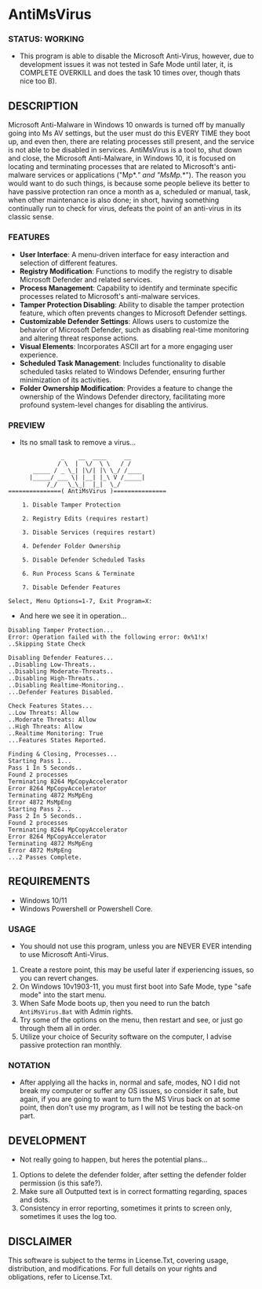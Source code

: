# AntiMsVirus

### STATUS: WORKING
- This program is able to disable the Microsoft Anti-Virus, however, due to development issues it was not tested in Safe Mode until later, it, is COMPLETE OVERKILL and does the task 10 times over, though thats nice too B).  

## DESCRIPTION
Microsoft Anti-Malware in Windows 10 onwards is turned off by manually going into Ms AV settings, but the user must do this EVERY TIME they boot up, and even then, there are relating processes still present, and the service is not able to be disabled in services. AntiMsVirus is a tool to, shut down and close, the Microsoft Anti-Malware, in Windows 10, it is focused on locating and terminating processes that are related to Microsoft's anti-malware services or applications ("Mp*.*" and "MsMp*.*"). The reason you would want to do such things, is because some people believe its better to have passive protection ran once a month as a, scheduled or manual, task, when other maintenance is also done; in short, having something continually run to check for virus, defeats the point of an anti-virus in its classic sense.

### FEATURES
- **User Interface**: A menu-driven interface for easy interaction and selection of different features.
- **Registry Modification**: Functions to modify the registry to disable Microsoft Defender and related services.
- **Process Management**: Capability to identify and terminate specific processes related to Microsoft's anti-malware services.
- **Tamper Protection Disabling**: Ability to disable the tamper protection feature, which often prevents changes to Microsoft Defender settings.
- **Customizable Defender Settings**: Allows users to customize the behavior of Microsoft Defender, such as disabling real-time monitoring and altering threat response actions.
- **Visual Elements**: Incorporates ASCII art for a more engaging user experience.
- **Scheduled Task Management**: Includes functionality to disable scheduled tasks related to Windows Defender, ensuring further minimization of its activities.
- **Folder Ownership Modification**: Provides a feature to change the ownership of the Windows Defender directory, facilitating more profound system-level changes for disabling the antivirus.

### PREVIEW
- Its no small task to remove a virus...
```
               _    __  ____     __
              / \  |  \/  \ \   / /
       _____ / _ \_| |\/| |\ \_/ /____
      |_____/ ___ \| |__| |_\ V /_____|
           /_/   \_\_|  |_|  \_/
===============( AntiMsVirus )===============

    1. Disable Tamper Protection

    2. Registry Edits (requires restart)

    3. Disable Services (requires restart)

    4. Defender Folder Ownership

    5. Disable Defender Scheduled Tasks

    6. Run Process Scans & Terminate

    7. Disable Defender Features

Select, Menu Options=1-7, Exit Program=X:

```
- And here we see it in operation...
```
Disabling Tamper Protection...
Error: Operation failed with the following error: 0x%1!x!
..Skipping State Check

Disabling Defender Features...
..Disabling Low-Threats..
..Disabling Moderate-Threats..
..Disabling High-Threats..
..Disabling Realtime-Monitoring..
...Defender Features Disabled.

Check Features States...
..Low Threats: Allow
..Moderate Threats: Allow
..High Threats: Allow
..Realtime Monitoring: True
...Features States Reported.

Finding & Closing, Processes...
Starting Pass 1...
Pass 1 In 5 Seconds..
Found 2 processes
Terminating 8264 MpCopyAccelerator
Error 8264 MpCopyAccelerator
Terminating 4872 MsMpEng
Error 4872 MsMpEng
Starting Pass 2...
Pass 2 In 5 Seconds..
Found 2 processes
Terminating 8264 MpCopyAccelerator
Error 8264 MpCopyAccelerator
Terminating 4872 MsMpEng
Error 4872 MsMpEng
...2 Passes Complete.
```

## REQUIREMENTS
- Windows 10/11
- Windows Powershell or Powershell Core.

### USAGE
* You should not use this program, unless you are NEVER EVER intending to use Microsoft Anti-Virus.
1. Create a restore point, this may be useful later if experiencing issues, so you can revert changes. 
2. On Windows 10v1903-11, you must first boot into Safe Mode, type "safe mode" into the start menu. 
3. When Safe Mode boots up, then you need to run the batch `AntiMsVirus.Bat` with Admin rights.
4. Try some of the options on the menu, then restart and see, or just go through them all in order.
5. Utilize your choice of Security software on the computer, I advise passive protection ran monthly.

### NOTATION
- After applying all the hacks in, normal and safe, modes, NO I did not break my computer or suffer any OS issues, so consider it safe, but again, if you are going to want to turn the MS Virus back on at some point, then don't use my program, as I will not be testing the back-on part.

## DEVELOPMENT
- Not really going to happen, but heres the potential plans... 
1. Options to delete the defender folder, after setting the defender folder permission (is this safe?).
2. Make sure all Outputted text is in correct formatting regarding, spaces and dots.
3. Consistency in error reporting, sometimes it prints to screen only, sometimes it uses the log too.

## DISCLAIMER
This software is subject to the terms in License.Txt, covering usage, distribution, and modifications. For full details on your rights and obligations, refer to License.Txt.
